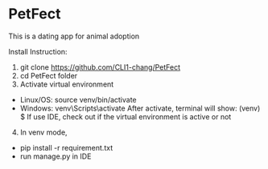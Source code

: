 # PetFect
This is a dating app for animal adoption

Install Instruction:
1. git clone https://github.com/CLI1-chang/PetFect
2. cd PetFect folder
3. Activate virtual environment
  - Linux/OS: source venv/bin/activate 	 	 		
  - Windows: venv\Scripts\activate
After activate, terminal will show: (venv) $
If use IDE, check out if the virtual environment is active or not
4. In venv mode, 
  - pip install -r requirement.txt
  - run manage.py in IDE
